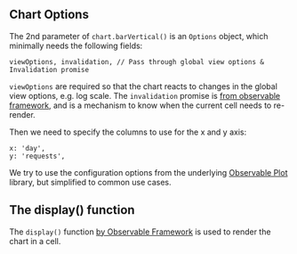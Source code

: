 
## Chart Options

The 2nd parameter of `chart.barVertical()` is an `Options` object, which minimally needs the following fields:

```
viewOptions, invalidation, // Pass through global view options & Invalidation promise 
```

`viewOptions` are required so that the chart reacts to changes in the global view options, e.g. log scale.
The `invalidation` promise is [from observable framework](https://observablehq.com/framework/reactivity#invalidation), and is a mechanism to know when the current cell
needs to re-render.

Then we need to specify the columns to use for the x and y axis:

```
x: 'day',
y: 'requests',
```

We try to use the configuration options from the underlying [Observable Plot](https://observablehq.com/plot/)
library, but simplified to common use cases.

## The display() function

The `display()` function [by Observable Framework](https://observablehq.com/framework/javascript#display-value)
is used to render the chart in a cell.

